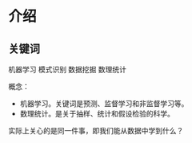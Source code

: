 # 介绍

## 关键词

机器学习
模式识别
数据挖掘
数理统计

概念：

- 机器学习。关键词是预测、监督学习和非监督学习等。
- 数理统计。是关于抽样、统计和假设检验的科学。

实际上关心的是同一件事，即我们能从数据中学到什么？

